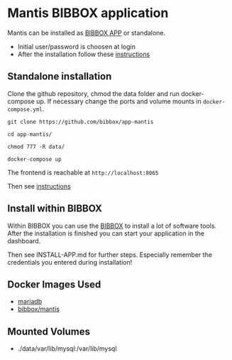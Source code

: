 # Mantis BIBBOX application

Mantis can be installed as [BIBBOX APP](https://bibbox.readthedocs.io/en/latest/ "BIBBOX App Store") or standalone. 

* Initial user/password is choosen at login
* After the installation follow these [instructions](INSTALL-APP.md)

## Standalone installation
Clone the github repository, chmod the data folder and run docker-compose up. If necessary change the ports and volume mounts in `docker-compose.yml`.

`git clone https://github.com/bibbox/app-mantis`

`cd app-mantis/`

`chmod 777 -R data/`

`docker-compose up`


The frontend is reachable at `http://localhost:8065`

Then see [instructions](INSTALL-APP.md)

## Install within BIBBOX

Within BIBBOX you can use the [BIBBOX](https://bibbox.readthedocs.io/en/latest/) to install a lot of software tools. After the installation is finished you can start your application in the dashboard. 

Then see INSTALL-APP.md for further steps. Especially remember the credentials you entered during installation!

## Docker Images Used
* [mariadb](https://hub.docker.com/_/mariadb)
* [bibbox/mantis](https://hub.docker.com/r/bibbox/mantis)

## Mounted Volumes

- ./data/var/lib/mysql:/var/lib/mysql

